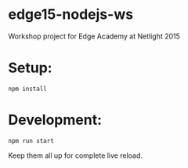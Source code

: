 # edge15-nodejs-ws
Workshop project for Edge Academy at Netlight 2015

# Setup:

    npm install

# Development:

    npm run start

Keep them all up for complete live reload.
